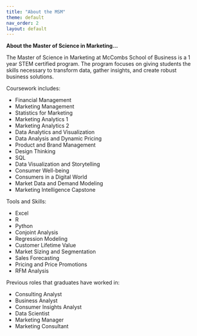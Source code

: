 ```yaml
---
title: "About the MSM"
theme: default
nav_order: 2
layout: default
---
```



**About the Master of Science in Marketing...**



The Master of Science in Marketing at McCombs School of Business is a 1 year STEM certified program. The program focuses on giving students the skills necessary to transform data, gather insights, and create robust business solutions. 

Coursework includes:

- Financial Management
- Marketing Management
- Statistics for Marketing
- Marketing Analytics 1
- Marketing Analytics 2
- Data Analytics and Visualization
- Data Analysis and Dynamic Pricing
- Product and Brand Management
- Design Thinking
- SQL
- Data Visualization and Storytelling
- Consumer Well-being
- Consumers in a Digital World
- Market Data and Demand Modeling
- Marketing Intelligence Capstone


Tools and Skills: 
- Excel
- R
- Python
- Conjoint Analysis
- Regression Modeling
- Customer Lifetime Value
- Market Sizing and Segmentation
- Sales Forecasting
- Pricing and Price Promotions
- RFM Analysis


Previous roles that graduates have worked in:
- Consulting Analyst
- Business Analyst
- Consumer Insights Analyst
- Data Scientist
- Marketing Manager
- Marketing Consultant
